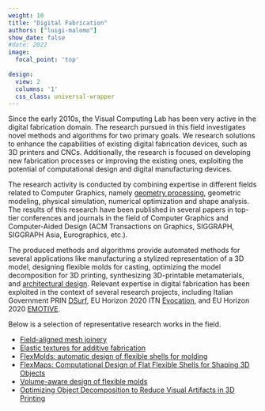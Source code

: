 ```yaml
---
weight: 10
title: "Digital Fabrication"
authors: ["luigi-malomo"]
show_date: false
#date: 2022
image:
  focal_point: 'top'
  
design:
  view: 2
  columns: '1'
  css_class: universal-wrapper
---
```


Since the early 2010s, the Visual Computing Lab has been very active in the digital fabrication domain. The research pursued in this field investigates novel methods and algorithms for two primary goals. We research solutions to enhance the capabilities of existing digital fabrication devices, such as 3D printers and CNCs. Additionally, the research is focused on developing new fabrication processes or improving the existing ones, exploiting the potential of computational design and digital manufacturing devices.

The research activity is conducted by combining expertise in different fields related to Computer Graphics, namely [geometry processing](/research/geometry-processing), geometric modeling, physical simulation, numerical optimization and shape analysis. The results of this research have been published in several papers in top-tier conferences and journals in the field of Computer Graphics and Computer-Aided Design (ACM Transactions on Graphics, SIGGRAPH, SIGGRAPH Asia, Eurographics, etc.).

The produced methods and algorithms provide automated methods for several applications like manufacturing a stylized representation of a 3D model, designing flexible molds for casting, optimizing the model decomposition for 3D printing, synthesizing 3D-printable metamaterials, and [architectural design](/research/architecture).
Relevant expertise in digital fabrication has been exploited in the context of several research projects, including Italian Government PRIN [DSurf](https://www.isti.cnr.it/en/research/project-detail/7800/DSurf_DSurf:_Scalable_Computational_Methods_for_3D_Printing_Surfaces), EU Horizon 2020 ITN [Evocation](https://evocation.eu), and EU Horizon 2020 [EMOTIVE](https://emotiveproject.eu).

Below is a selection of representative research works in the field.

- [Field-aligned mesh joinery](/publication/2014/CPMS14)
- [Elastic textures for additive fabrication](/publication/2015/PZMPCZ15)
- [FlexMolds: automatic design of flexible shells for molding](/publication/2016/MPBC16)
- [FlexMaps: Computational Design of Flat Flexible Shells for Shaping 3D Objects](/publication/2018/MPIPMCB18)
- [Volume-aware design of flexible molds](/publication/2019/AMGBCP19)
- [Optimizing Object Decomposition to Reduce Visual Artifacts in 3D Printing](/publication/2020/FAGMCC20)


<!-- State of the art in stylized fabrication
State of the art in computational mould design -->

